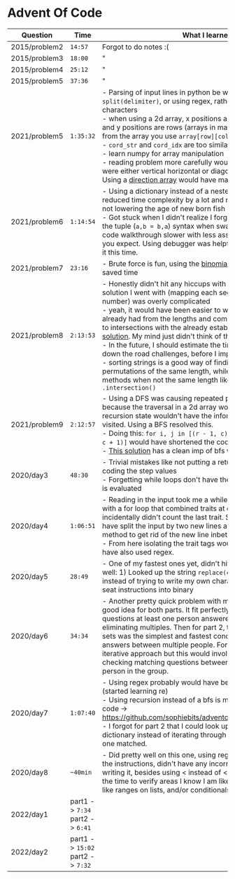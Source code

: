 # Advent Of Code

| Question      | Time                             | What I learned/ Notes                                                                                                                                                                                                                                                                                                                                                                                                                                                                                                                                                                                                                                                                                                                                                                                                                                                                                         |
| ------------- | -------------------------------- | ------------------------------------------------------------------------------------------------------------------------------------------------------------------------------------------------------------------------------------------------------------------------------------------------------------------------------------------------------------------------------------------------------------------------------------------------------------------------------------------------------------------------------------------------------------------------------------------------------------------------------------------------------------------------------------------------------------------------------------------------------------------------------------------------------------------------------------------------------------------------------------------------------------- |
| 2015/problem2 | `14:57`                          | Forgot to do notes :(                                                                                                                                                                                                                                                                                                                                                                                                                                                                                                                                                                                                                                                                                                                                                                                                                                                                                         |
| 2015/problem3 | `18:00`                          | "                                                                                                                                                                                                                                                                                                                                                                                                                                                                                                                                                                                                                                                                                                                                                                                                                                                                                                             |
| 2015/problem4 | `25:12`                          | "                                                                                                                                                                                                                                                                                                                                                                                                                                                                                                                                                                                                                                                                                                                                                                                                                                                                                                             |
| 2015/problem5 | `37:36`                          | "                                                                                                                                                                                                                                                                                                                                                                                                                                                                                                                                                                                                                                                                                                                                                                                                                                                                                                             |
| 2021/problem5 | `1:35:32`                        | - Parsing of input lines in python be written a lot cleaner with `split(delimiter)`, or using regex, rather than a for loop over the strings characters <br> - when using a 2d array, x positions are columns (elements in array) and y positions are rows (arrays in matrix). When retrieving a value from the array you use `array[row][col]` <br> - `cord_str` and `cord_idx` are too similar of variables <br> - learn numpy for array manipulation <br> - reading problem more carefully would have helped recognize all lines were either vertical horizontal or diagonal <br> Using a [direction array](https://github.com/womogenes/AoC-2021-Solutions/blob/7a3fa845af3eb5f56b499121ac2876a899afc4e5/day_05/day_05_p2.py#L25) would have made traversing vent lines simpler                                                                                                                           |
| 2021/problem6 | `1:14:54`                        | - Using a dictionary instead of a nested for loop was helpfyl. It reduced time complexity by a lot and reduced code complexity around not lowering the age of new born fish <br> - Got stuck when I didn't realize I forgot a temp variable. Always use the tuple (`a,b = b,a`) syntax when swapping values. Overall go through code walkthrough slower with less assumptions things will work how you expect. Using debugger was helpful even though I was stuck with it this time.                                                                                                                                                                                                                                                                                                                                                                                                                          |
| 2021/problem7 | `23:16`                          | - Brute force is fun, using the [binomial coefficient](https://math.stackexchange.com/a/593320) was useful and saved time                                                                                                                                                                                                                                                                                                                                                                                                                                                                                                                                                                                                                                                                                                                                                                                     |
| 2021/problem8 | `2:13:53`                        | - Honestly didn't hit any hiccups with this one, Im just guessing the solution I went with (mapping each segment wire to its individual number) was overly complicated <br> - yeah, it would have been easier to work from the four numbers I already had from the lengths and compare the remaining wire combos to intersections with the already established numbers like in [this solution](https://github.com/ebouteillon/advent-of-code-2021/blob/dd433af29a6a377f2890d041f0d004e56704e3c0/day-08/part2.py#L38). My mind just didn't think of that idek <br> - In the future, I should estimate the time to complete, and possible down the road challenges, before I implement something <br> - sorting strings is a good way of finding equality of string permutations of the same length, while comparing sets have useful methods when not the same length like `.issubset()` and `.intersection()` |
| 2021/problem9 | `2:12:57`                        | - Using a DFS was causing repeated points to be counted in a basin because the traversal in a 2d array would wrap around and a previous recursion state wouldn't have the information that that point was in visited. Using a BFS resolved this. <br> - Doing this: `for i, j in [(r - 1, c), (r + 1, c), (r, c - 1), (r, c + 1)]` would have shortened the code a lot <br> - [This solution](https://github.com/hyper-neutrino/advent-of-code/blob/main/2021/day9p2.py) has a clean imp of bfs with a deque.                                                                                                                                                                                                                                                                                                                                                                                                 |
| 2020/day3     | `48:30`                          | - Trivial mistakes like not putting a return type in the function, and hard coding the step values <br> - Forgetting while loops don't have the updated variable when the loop is evaluated                                                                                                                                                                                                                                                                                                                                                                                                                                                                                                                                                                                                                                                                                                                   |
| 2020/day4     | `1:06:51`                        | - Reading in the input took me a while. I was chunking together traits with a for loop that combined traits at every new line, and this incidentally didn't count the last trait. Similar to [this solution](https://github.com/sophiebits/adventofcode/blob/main/2020/day04.py), I could have split the input by two new lines and then used the `rstrip()` method to get rid of the new line inbetween traits for one person. <br> - From here isolating the trait tags would have been easier, plus I could have also used regex.                                                                                                                                                                                                                                                                                                                                                                          |
| 2020/day5     | `28:49`                          | - One of my fastest ones yet, didn't hit any real hiccups. Things I did well: 1) Looked up the string `replace(char, replacment)` method instead of trying to write my own character replacement. 2) Turned seat instructions into binary                                                                                                                                                                                                                                                                                                                                                                                                                                                                                                                                                                                                                                                                     |
| 2020/day6     | `34:34`                          | - Another pretty quick problem with minimal hiccups. Using sets was a good idea for both parts. It fit perfectly into the use case of finding questions at least one person answered yes to, which is basically eliminating multiples. Then for part 2, the intersection between multiple sets was the simplest and fastest conceptualization of finding shared answers between multiple people. For a second I was considering an iterative approach but this would involve a triple for loop per group, checking matching questions between the first person and every other person in the group.                                                                                                                                                                                                                                                                                                           |
| 2020/day7     | `1:07:40`                        | - Using regex probably would have been easier than using split (started learning re) <br> - Using recursion instead of a bfs is more intuitive and results in less code -> https://github.com/sophiebits/adventofcode/blob/main/2020/day07.py <br> - I forgot for part 2 that I could look up the outer bag using the dictionary instead of iterating through every rule and checking which one matched.                                                                                                                                                                                                                                                                                                                                                                                                                                                                                                      |
| 2020/day8     | `~40min`                         | - Did pretty well on this one, using regex was really useful for parsing the instructions, didn't have any incorrect code the first time after writing it, besides using < instead of <=. To address this, I should take the time to verify areas I know I am likely to make a small mistake on like ranges on lists, and/or conditionals, etc.                                                                                                                                                                                                                                                                                                                                                                                                                                                                                                                                                               |
| 2022/day1     | part1 -> `7:34` part2 -> `6:41`  |                                                                                                                                                                                                                                                                                                                                                                                                                                                                                                                                                                                                                                                                                                                                                                                                                                                                                                               |
| 2022/day2     | part1 -> `15:02` part2 -> `7:32` |                                                                                                                                                                                                                                                                                                                                                                                                                                                                                                                                                                                                                                                                                                                                                                                                                                                                                                               |
